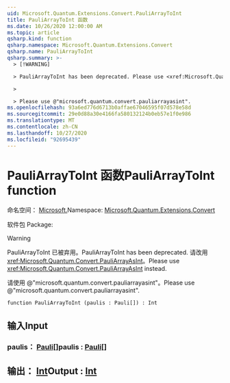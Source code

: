 ```yaml
---
uid: Microsoft.Quantum.Extensions.Convert.PauliArrayToInt
title: PauliArrayToInt 函数
ms.date: 10/26/2020 12:00:00 AM
ms.topic: article
qsharp.kind: function
qsharp.namespace: Microsoft.Quantum.Extensions.Convert
qsharp.name: PauliArrayToInt
qsharp.summary: >-
  > [!WARNING]

  > PauliArrayToInt has been deprecated. Please use <xref:Microsoft.Quantum.Convert.PauliArrayAsInt> instead.

  >

  > Please use @"microsoft.quantum.convert.pauliarrayasint".
ms.openlocfilehash: 93a6ed776d6713b0affae67046595f07d578e58d
ms.sourcegitcommit: 29e0d88a30e4166fa580132124b0eb57e1f0e986
ms.translationtype: MT
ms.contentlocale: zh-CN
ms.lasthandoff: 10/27/2020
ms.locfileid: "92695439"
---
```

# <a name="pauliarraytoint-function"></a><span data-ttu-id="17ce6-102">PauliArrayToInt 函数</span><span class="sxs-lookup"><span data-stu-id="17ce6-102">PauliArrayToInt function</span></span>

<span data-ttu-id="17ce6-103">命名空间： [Microsoft.](xref:Microsoft.Quantum.Extensions.Convert)</span><span class="sxs-lookup"><span data-stu-id="17ce6-103">Namespace: [Microsoft.Quantum.Extensions.Convert](xref:Microsoft.Quantum.Extensions.Convert)</span></span>

<span data-ttu-id="17ce6-104">软件包 [](https://nuget.org/packages/)</span><span class="sxs-lookup"><span data-stu-id="17ce6-104">Package: [](https://nuget.org/packages/)</span></span>


> [!WARNING]
> <span data-ttu-id="17ce6-105">PauliArrayToInt 已被弃用。</span><span class="sxs-lookup"><span data-stu-id="17ce6-105">PauliArrayToInt has been deprecated.</span></span> <span data-ttu-id="17ce6-106">请改用 <xref:Microsoft.Quantum.Convert.PauliArrayAsInt>。</span><span class="sxs-lookup"><span data-stu-id="17ce6-106">Please use <xref:Microsoft.Quantum.Convert.PauliArrayAsInt> instead.</span></span>
>
> <span data-ttu-id="17ce6-107">请使用 @"microsoft.quantum.convert.pauliarrayasint"。</span><span class="sxs-lookup"><span data-stu-id="17ce6-107">Please use @"microsoft.quantum.convert.pauliarrayasint".</span></span>



```qsharp
function PauliArrayToInt (paulis : Pauli[]) : Int
```


## <a name="input"></a><span data-ttu-id="17ce6-108">输入</span><span class="sxs-lookup"><span data-stu-id="17ce6-108">Input</span></span>

### <a name="paulis--pauli"></a><span data-ttu-id="17ce6-109">paulis： [Pauli](xref:microsoft.quantum.lang-ref.pauli)[]</span><span class="sxs-lookup"><span data-stu-id="17ce6-109">paulis : [Pauli](xref:microsoft.quantum.lang-ref.pauli)[]</span></span>





## <a name="output--int"></a><span data-ttu-id="17ce6-110">输出： [Int](xref:microsoft.quantum.lang-ref.int)</span><span class="sxs-lookup"><span data-stu-id="17ce6-110">Output : [Int](xref:microsoft.quantum.lang-ref.int)</span></span>

